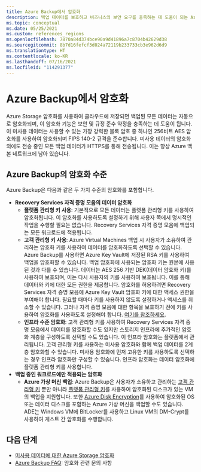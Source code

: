 ```yaml
---
title: Azure Backup에서 암호화
description: 백업 데이터를 보호하고 비즈니스의 보안 요구를 충족하는 데 도움이 되는 Azure Backup의 암호화 기능에 대해 알아 봅니다.
ms.topic: conceptual
ms.date: 05/25/2021
ms.custom: references_regions
ms.openlocfilehash: 7870a84d374bce90a9d41896a7c8704b42629d38
ms.sourcegitcommit: 8b7d16fefcf3d024a72119b233733cb3e962d6d9
ms.translationtype: HT
ms.contentlocale: ko-KR
ms.lasthandoff: 07/16/2021
ms.locfileid: "114291377"
---
```

# <a name="encryption-in-azure-backup"></a>Azure Backup에서 암호화

Azure Storage 암호화를 사용하여 클라우드에 저장되면 백업된 모든 데이터는 자동으로 암호화되며, 이 암호화 기능은 보안 및 규정 준수 약정을 충족하는 데 도움이 됩니다. 이 미사용 데이터는 사용할 수 있는 가장 강력한 블록 암호 중 하나인 256비트 AES 암호화를 사용하여 암호화되며 FIPS 140-2 규격을 준수합니다. 미사용 데이터의 암호화 외에도 전송 중인 모든 백업 데이터가 HTTPS를 통해 전송됩니다. 이는 항상 Azure 백본 네트워크에 남아 있습니다.

## <a name="levels-of-encryption-in-azure-backup"></a>Azure Backup의 암호화 수준

Azure Backup은 다음과 같은 두 가지 수준의 암호화를 포함합니다.

- **Recovery Services 자격 증명 모음의 데이터 암호화**
  - **플랫폼 관리형 키 사용**: 기본적으로 모든 데이터는 플랫폼 관리형 키를 사용하여 암호화됩니다. 이 암호화를 사용하도록 설정하기 위해 사용자 쪽에서 명시적인 작업을 수행할 필요는 없습니다. Recovery Services 자격 증명 모음에 백업되는 모든 워크로드에 적용됩니다.
  - **고객 관리형 키 사용**: Azure Virtual Machines 백업 시 사용자가 소유하여 관리하는 암호화 키를 사용하여 데이터를 암호화하도록 선택할 수 있습니다. Azure Backup를 사용하면 Azure Key Vault에 저장된 RSA 키를 사용하여 백업을 암호화할 수 있습니다. 백업 암호화에 사용되는 암호화 키는 원본에 사용된 것과 다를 수 있습니다. 데이터는 AES 256 기반 DEK(데이터 암호화 키)를 사용하여 보호되며, 이는 다시 사용자의 키를 사용하여 보호됩니다. 이를 통해 데이터와 키에 대한 모든 권한을 제공합니다. 암호화를 허용하려면 Recovery Services 자격 증명 모음에 Azure Key Vault 암호화 키에 대한 액세스 권한을 부여해야 합니다. 필요할 때마다 키를 사용하지 않도록 설정하거나 액세스를 취소할 수 있습니다. 그러나 자격 증명 모음에 대한 항목을 보호하기 전에 키를 사용하여 암호화를 사용하도록 설정해야 합니다. [여기를 참조하세요](encryption-at-rest-with-cmk.md).
  - **인프라 수준 암호화**: 고객 관리형 키를 사용하여 Recovery Services 자격 증명 모음에서 데이터를 암호화할 수도 있지만 스토리지 인프라에 추가적인 암호화 계층을 구성하도록 선택할 수도 있습니다. 이 인프라 암호화는 플랫폼에서 관리됩니다. 고객 관리형 키를 사용하는 미사용 암호화와 함께 백업 데이터를 2계층 암호화할 수 있습니다. 미사용 암호화에 먼저 고유한 키를 사용하도록 선택하는 경우 인프라 암호화만 구성할 수 있습니다. 인프라 암호화는 데이터 암호화에 플랫폼 관리형 키를 사용합니다.
- **백업 중인 워크로드에만 적용되는 암호화**  
  - **Azure 가상 머신 백업**: Azure Backup은 사용자가 소유하고 관리하는 [고객 관리형 키](../virtual-machines/disk-encryption.md#customer-managed-keys) 뿐만 아니라 [플랫폼 관리형 키](../virtual-machines/disk-encryption.md#platform-managed-keys)를 사용하여 암호화된 디스크가 있는 VM의 백업을 지원합니다. 또한 [Azure Disk Encryption](backup-azure-vms-encryption.md#encryption-support-using-ade)를 사용하여 암호화된 OS 또는 데이터 디스크를 포함하는 Azure 가상 머신을 백업할 수도 있습니다. ADE는 Windows VM에 BitLocker를 사용하고 Linux VM의 DM-Crypt를 사용하여 게스트 간 암호화를 수행합니다.

## <a name="next-steps"></a>다음 단계

- [미사용 데이터에 대한 Azure Storage 암호화](../storage/common/storage-service-encryption.md)
- [Azure Backup FAQ](/azure/backup/backup-azure-backup-faq#encryption): 암호화 관련 문의 사항
